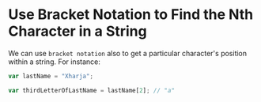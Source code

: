 # Use Bracket Notation to Find the Nth Character in a String

We can use `bracket notation` also to get a particular character's position within a string.
For instance:

```js
var lastName = "Xharja";

var thirdLetterOfLastName = lastName[2]; // "a"
```
